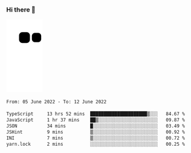 ### Hi there 👋
![Alt text](https://raw.githubusercontent.com/romain22222/romain22222/output/github-contribution-grid-snake.svg)

<!--START_SECTION:waka-->

```text
From: 05 June 2022 - To: 12 June 2022

TypeScript     13 hrs 52 mins  █████████████████████▒░░░   84.67 %
JavaScript     1 hr 37 mins    ██▒░░░░░░░░░░░░░░░░░░░░░░   09.87 %
JSON           34 mins         █░░░░░░░░░░░░░░░░░░░░░░░░   03.49 %
JSHint         9 mins          ▒░░░░░░░░░░░░░░░░░░░░░░░░   00.92 %
INI            7 mins          ▒░░░░░░░░░░░░░░░░░░░░░░░░   00.72 %
yarn.lock      2 mins          ░░░░░░░░░░░░░░░░░░░░░░░░░   00.25 %
```

<!--END_SECTION:waka-->
<!--
**romain22222/romain22222** is a ✨ _special_ ✨ repository because its `README.md` (this file) appears on your GitHub profile.

Here are some ideas to get you started:

- 🔭 I’m currently working on ...
- 🌱 I’m currently learning ...
- 👯 I’m looking to collaborate on ...
- 🤔 I’m looking for help with ...
- 💬 Ask me about ...
- 📫 How to reach me: ...
- 😄 Pronouns: ...
- ⚡ Fun fact: ...
-->
